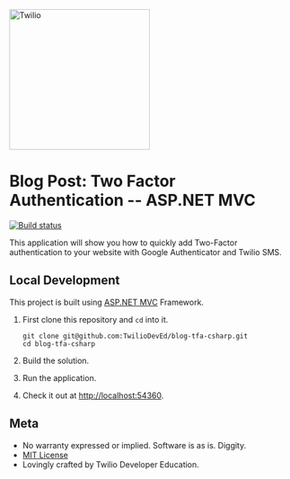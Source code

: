 <a href="https://www.twilio.com">
  <img src="https://static0.twilio.com/marketing/bundles/marketing/img/logos/wordmark-red.svg" alt="Twilio" width="250" />
</a>
  
# Blog Post: Two Factor Authentication -- ASP.NET MVC

[![Build status](https://ci.appveyor.com/api/projects/status/wnwglpeaxbig30gm?svg=true)](https://ci.appveyor.com/project/TwilioDevEd/blog-tfa-csharp)

This application will show you how to quickly add Two-Factor authentication to
your website with Google Authenticator and Twilio SMS.

## Local Development

This project is built using [ASP.NET MVC](http://www.asp.net/mvc) Framework.

1. First clone this repository and `cd` into it.

   ```shell
   git clone git@github.com:TwilioDevEd/blog-tfa-csharp.git
   cd blog-tfa-csharp
   ```
1. Build the solution.

1. Run the application.

1. Check it out at [http://localhost:54360](http://localhost:54360).

## Meta

* No warranty expressed or implied. Software is as is. Diggity.
* [MIT License](http://www.opensource.org/licenses/mit-license.html)
* Lovingly crafted by Twilio Developer Education.
